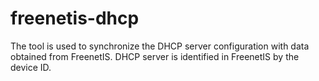 freenetis-dhcp
==============

The tool is used to synchronize the DHCP server configuration with data obtained from FreenetIS. DHCP server is identified in FreenetIS by the device ID.

